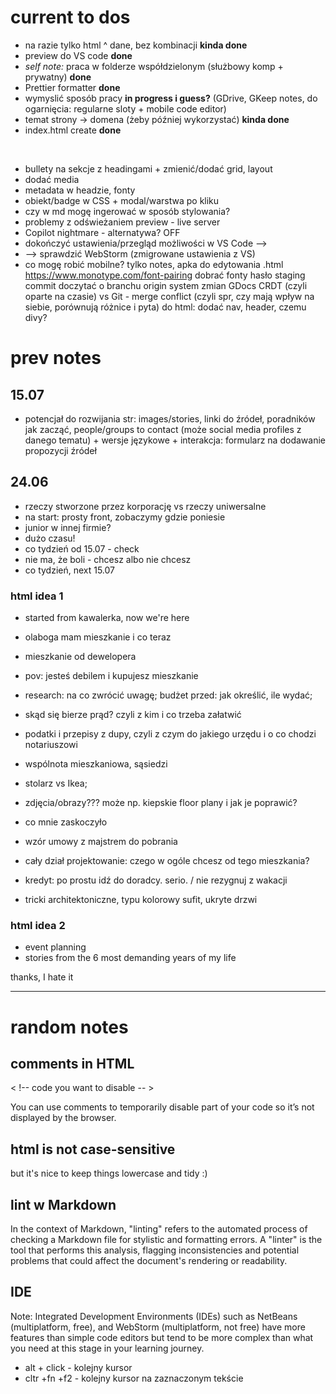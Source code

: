 # current to dos

- na razie tylko html ^ dane, bez kombinacji **kinda done**
- preview do VS code **done**
- _self note:_ praca w folderze współdzielonym (służbowy komp + prywatny) **done**
- Prettier formatter **done**
- wymyslić sposób pracy **in progress i guess?** (GDrive, GKeep notes, do ogarnięcia: regularne sloty + mobile code editor)
- temat strony -> domena (żeby później wykorzystać) **kinda done**
- index.html create **done**

<br>

- bullety na sekcje z headingami + zmienić/dodać grid, layout
- dodać media
- metadata w headzie, fonty
- obiekt/badge w CSS + modal/warstwa po kliku
- czy w md mogę ingerować w sposób stylowania?
- problemy z odświeżaniem preview - live server
- Copilot nightmare - alternatywa? OFF
- dokończyć ustawienia/przegląd możliwości w VS Code -->
- --> sprawdzić WebStorm (zmigrowane ustawienia z VS)
- co mogę robić mobilne? tylko notes, apka do edytowania .html
  https://www.monotype.com/font-pairing dobrać fonty
  hasło staging commit
  doczytać o branchu origin
  system zmian GDocs CRDT (czyli oparte na czasie) vs Git - merge conflict (czyli spr, czy mają wpływ na siebie, porównują różnice i pyta)
  do html: dodać nav, header, czemu divy?

# prev notes

## 15.07

- potencjał do rozwijania str: images/stories, linki do źródeł, poradników jak zacząć, people/groups to contact (może social media profiles z danego tematu) + wersje językowe + interakcja: formularz na dodawanie propozycji źródeł

## 24.06

- rzeczy stworzone przez korporację vs rzeczy uniwersalne
- na start: prosty front, zobaczymy gdzie poniesie
- junior w innej firmie?
- dużo czasu!
- co tydzień od 15.07 - check
- nie ma, że boli - chcesz albo nie chcesz
- co tydzień, next 15.07

### html idea 1

- started from kawalerka, now we're here
- olaboga mam mieszkanie i co teraz
- mieszkanie od dewelopera
- pov: jesteś debilem i kupujesz mieszkanie

- research: na co zwrócić uwagę; budżet przed: jak określić, ile wydać;
- skąd się bierze prąd? czyli z kim i co trzeba załatwić
- podatki i przepisy z dupy, czyli z czym do jakiego urzędu i o co chodzi notariuszowi
- wspólnota mieszkaniowa, sąsiedzi
- stolarz vs Ikea;
- zdjęcia/obrazy??? może np. kiepskie floor plany i jak je poprawić?
- co mnie zaskoczyło
- wzór umowy z majstrem do pobrania
- cały dział projektowanie: czego w ogóle chcesz od tego mieszkania?
- kredyt: po prostu idź do doradcy. serio. / nie rezygnuj z wakacji
- tricki architektoniczne, typu kolorowy sufit, ukryte drzwi

### html idea 2

- event planning
- stories from the 6 most demanding years of my life

thanks, I hate it

<hr>

# random notes

## comments in HTML 
< !-- code you want to disable -- >

You can use comments to temporarily disable part of your code so it’s not displayed by the browser.

## html is not case-sensitive

but it's nice to keep things lowercase and tidy :) 

## lint w Markdown

In the context of Markdown, "linting" refers to the automated process of checking a Markdown file for stylistic and formatting errors. A "linter" is the tool that performs this analysis, flagging inconsistencies and potential problems that could affect the document's rendering or readability.

## IDE

Note: Integrated Development Environments (IDEs) such as NetBeans (multiplatform, free), and WebStorm (multiplatform, not free) have more features than simple code editors but tend to be more complex than what you need at this stage in your learning journey.


- alt + click - kolejny kursor
- cltr +fn +f2 - kolejny kursor na zaznaczonym tekście
